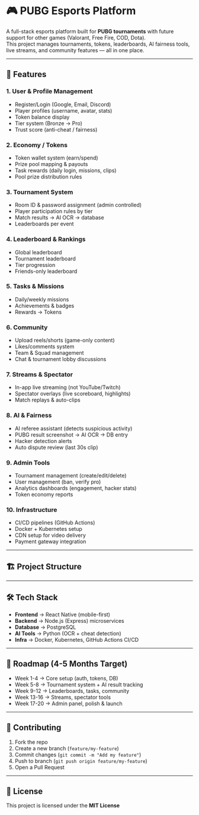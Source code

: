 # 🎮 PUBG Esports Platform

A full-stack esports platform built for **PUBG tournaments** with future support for other games (Valorant, Free Fire, COD, Dota).  
This project manages tournaments, tokens, leaderboards, AI fairness tools, live streams, and community features — all in one place.  

---

## 🚀 Features

### 1. User & Profile Management
- Register/Login (Google, Email, Discord)
- Player profiles (username, avatar, stats)
- Token balance display
- Tier system (Bronze → Pro)
- Trust score (anti-cheat / fairness)

### 2. Economy / Tokens
- Token wallet system (earn/spend)
- Prize pool mapping & payouts
- Task rewards (daily login, missions, clips)
- Pool prize distribution rules

### 3. Tournament System
- Room ID & password assignment (admin controlled)
- Player participation rules by tier
- Match results → AI OCR → database
- Leaderboards per event

### 4. Leaderboard & Rankings
- Global leaderboard
- Tournament leaderboard
- Tier progression
- Friends-only leaderboard

### 5. Tasks & Missions
- Daily/weekly missions
- Achievements & badges
- Rewards → Tokens

### 6. Community
- Upload reels/shorts (game-only content)
- Likes/comments system
- Team & Squad management
- Chat & tournament lobby discussions

### 7. Streams & Spectator
- In-app live streaming (not YouTube/Twitch)
- Spectator overlays (live scoreboard, highlights)
- Match replays & auto-clips

### 8. AI & Fairness
- AI referee assistant (detects suspicious activity)
- PUBG result screenshot → AI OCR → DB entry
- Hacker detection alerts
- Auto dispute review (last 30s clip)

### 9. Admin Tools
- Tournament management (create/edit/delete)
- User management (ban, verify pro)
- Analytics dashboards (engagement, hacker stats)
- Token economy reports

### 10. Infrastructure
- CI/CD pipelines (GitHub Actions)
- Docker + Kubernetes setup
- CDN setup for video delivery
- Payment gateway integration

---

## 🏗️ Project Structure

---

## 🛠️ Tech Stack
- **Frontend** → React Native (mobile-first)
- **Backend** → Node.js (Express) microservices
- **Database** → PostgreSQL
- **AI Tools** → Python (OCR + cheat detection)
- **Infra** → Docker, Kubernetes, GitHub Actions CI/CD

---

## 📅 Roadmap (4-5 Months Target)
- Week 1-4 → Core setup (auth, tokens, DB)
- Week 5-8 → Tournament system + AI result tracking
- Week 9-12 → Leaderboards, tasks, community
- Week 13-16 → Streams, spectator tools
- Week 17-20 → Admin panel, polish & launch

---

## 🤝 Contributing
1. Fork the repo
2. Create a new branch (`feature/my-feature`)
3. Commit changes (`git commit -m "Add my feature"`)
4. Push to branch (`git push origin feature/my-feature`)
5. Open a Pull Request

---

## 📜 License
This project is licensed under the **MIT License**